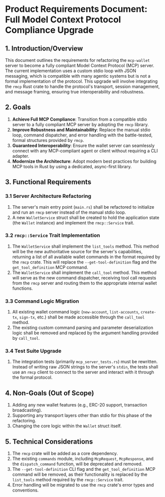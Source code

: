 # Product Requirements Document: Full Model Context Protocol Compliance Upgrade

## 1. Introduction/Overview

This document outlines the requirements for refactoring the `mcp-wallet` server to become a fully compliant Model Context Protocol (MCP) server. The current implementation uses a custom stdio loop with JSON messaging, which is compatible with many agentic systems but is not a formal implementation of the protocol. This upgrade will involve integrating the `rmcp` Rust crate to handle the protocol's transport, session management, and message framing, ensuring true interoperability and robustness.

## 2. Goals

1.  **Achieve Full MCP Compliance**: Transition from a compatible stdio server to a fully compliant MCP server by adopting the `rmcp` library.
2.  **Improve Robustness and Maintainability**: Replace the manual stdio loop, command dispatcher, and error handling with the battle-tested, formal structures provided by `rmcp`.
3.  **Guaranteed Interoperability**: Ensure the wallet server can seamlessly connect with any MCP-compliant agent or client without requiring a CLI adapter.
4.  **Modernize the Architecture**: Adopt modern best practices for building MCP tools in Rust by using a dedicated, async-first library.

## 3. Functional Requirements

### 3.1 Server Architecture Refactoring

1.  The server's main entry point (`main.rs`) shall be refactored to initialize and run an `rmcp` server instead of the manual stdio loop.
2.  A new `WalletService` struct shall be created to hold the application state (the `Wallet` instance) and implement the `rmcp::Service` trait.

### 3.2 `rmcp::Service` Trait Implementation

1.  The `WalletService` shall implement the `list_tools` method. This method will be the new authoritative source for the server's capabilities, returning a list of all available wallet commands in the format required by the `rmcp` crate. This will replace the `--get-tool-definition` flag and the `get_tool_definition` MCP command.
2.  The `WalletService` shall implement the `call_tool` method. This method will serve as the new command dispatcher, receiving tool call requests from the `rmcp` server and routing them to the appropriate internal wallet functions.

### 3.3 Command Logic Migration

1.  All existing wallet command logic (`new-account`, `list-accounts`, `create-tx`, `sign-tx`, etc.) shall be made accessible through the `call_tool` method.
2.  The existing custom command parsing and parameter deserialization logic shall be removed and replaced by the argument handling provided by `call_tool`.

### 3.4 Test Suite Upgrade

1.  The integration tests (primarily `mcp_server_tests.rs`) must be rewritten. Instead of writing raw JSON strings to the server's `stdin`, the tests shall use an `rmcp` client to connect to the server and interact with it through the formal protocol.

## 4. Non-Goals (Out of Scope)

1.  Adding any new wallet features (e.g., ERC-20 support, transaction broadcasting).
2.  Supporting any transport layers other than stdio for this phase of the refactoring.
3.  Changing the core logic within the `Wallet` struct itself.

## 5. Technical Considerations

1.  The `rmcp` crate will be added as a core dependency.
2.  The existing `commands` module, including `McpRequest`, `McpResponse`, and the `dispatch_command` function, will be deprecated and removed.
3.  The `--get-tool-definition` CLI flag and the `get_tool_definition` MCP command will be removed, as their functionality is replaced by the `list_tools` method required by the `rmcp::Service` trait.
4.  Error handling will be migrated to use the `rmcp` crate's error types and conventions.
